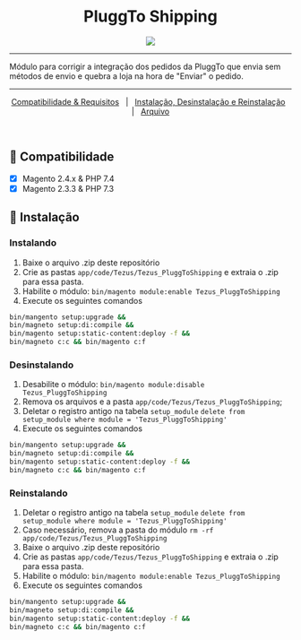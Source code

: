 <h1 align="center">PluggTo Shipping</h1>

<div align="center">
  <img src="https://github.com/tezusecommerce/Tezus_Suporte/blob/main/logo.png">
</div>
  
<hr>
Módulo para corrigir a integração dos pedidos da PluggTo que envia sem métodos de envio e quebra a loja na hora de "Enviar" o pedido.
<hr>

<p align="center">
  <a href="#dart-compatibilidade">Compatibilidade & Requisitos</a> &#xa0; | &#xa0; 
  <a href="#checkered_flag-instalação">Instalação, Desinstalação e Reinstalação</a> &#xa0; | &#xa0; 
  <a href="#wrench-arquivo">Arquivo</a>
</p>

<br>

## :dart: Compatibilidade ##
- [x] Magento 2.4.x & PHP 7.4 
- [x] Magento 2.3.3 & PHP 7.3

## :checkered_flag: Instalação ##

### Instalando
1. Baixe o arquivo .zip deste repositório
2. Crie as pastas `app/code/Tezus/Tezus_PluggToShipping` e extraia o .zip para essa pasta.
3. Habilite o módulo: `bin/magento module:enable Tezus_PluggToShipping`
4. Execute os seguintes comandos 
```bash
bin/mangento setup:upgrade && 
bin/magneto setup:di:compile && 
bin/magento setup:static-content:deploy -f && 
bin/magneto c:c && bin/magento c:f
```

### Desinstalando
1. Desabilite o módulo: `bin/magento module:disable Tezus_PluggToShipping`
2. Remova os arquivos e a pasta `app/code/Tezus/Tezus_PluggToShipping`;
3. Deletar o registro antigo na tabela `setup_module`
`delete from setup_module where module = 'Tezus_PluggToShipping'`
4. Execute os seguintes comandos 
```bash
bin/mangento setup:upgrade && 
bin/magneto setup:di:compile && 
bin/magento setup:static-content:deploy -f && 
bin/magneto c:c && bin/magento c:f
```

### Reinstalando
1. Deletar o registro antigo na tabela `setup_module`
`delete from setup_module where module = 'Tezus_PluggToShipping'`
2. Caso necessário, remova a pasta do módulo `rm -rf app/code/Tezus/Tezus_PluggToShipping`
3. Baixe o arquivo .zip deste repositório
4. Crie as pastas `app/code/Tezus/Tezus_PluggToShipping` e extraia o .zip para essa pasta.
5. Habilite o módulo: `bin/magento module:enable Tezus_PluggToShipping`
6. Execute os seguintes comandos 
```bash
bin/mangento setup:upgrade && 
bin/magneto setup:di:compile && 
bin/magento setup:static-content:deploy -f && 
bin/magneto c:c && bin/magento c:f
```
